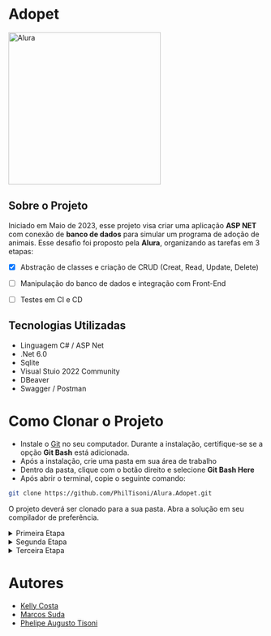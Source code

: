 # Adopet

<img style = "width: 300px" src = "https://avatars.githubusercontent.com/u/4975968?s=280&v=4" alt = "Alura"> 

## Sobre o Projeto
Iniciado em Maio de 2023, esse projeto visa criar uma aplicação **ASP NET** com conexão de **banco de dados** para simular um programa de adoção de animais. Esse desafio foi proposto pela **Alura**, organizando as tarefas em 3 etapas:

- [x] Abstração de classes e criação de CRUD (Creat, Read, Update, Delete)
- [ ] Manipulação do banco de dados e integração com Front-End
- [ ] Testes em CI e CD


## Tecnologias Utilizadas
- Linguagem C# / ASP Net
- .Net 6.0
- Sqlite
- Visual Stuio 2022 Community
- DBeaver
- Swagger / Postman

# Como Clonar o Projeto

- Instale o [Git](https://git-scm.com/downloads) no seu computador. Durante a instalação, certifique-se se a opção **Git Bash** está adicionada.
- Após a instalação, crie uma pasta em sua área de trabalho
- Dentro da pasta, clique com o botão direito e selecione **Git Bash Here**
- Após abrir o terminal, copie o seguinte comando:
   
```bash
git clone https://github.com/PhilTisoni/Alura.Adopet.git
```
O projeto deverá ser clonado para a sua pasta. Abra a solução em seu compilador de preferência.

<details><summary>Primeira Etapa</summary>

## Primeira Etapa

Após a abstração das informações contidos no Figma, elaboramos um diagrama de classes para o planejamento do projeto inicial. Realizamos a implementação da base de dados via Data Annotation para o DBeaver e desenvolvemos a API com rotas CRUD para a classe Visitante. Abaixo alguns testes via Swagger:

(Add fotos)

</details>

<details><summary>Segunda Etapa</summary>
## Segunda Etapa
Estão sendo inseridas mais entidades no modelo anterior, foram utilizadas rotas CRUD e buscas na base via parâmetros query, além de construir os relacionamentos das tabelas no banco de dados através do EntityFramework.

</details>

<details><summary>Terceira Etapa</summary>  
## Terceira Etapa
- Implementação de mais funcionalidades: paginação, autenticação; deploy da aplicação. Adição de testes de unidade e integração.

</details>


# Autores
- [Kelly Costa](https://www.linkedin.com/in/kelly-costa-5105b8241/ "Kelly Linkedin")
- [Marcos Suda](https://www.linkedin.com/in/marcossuda74/ "Marcos Linkedin")
- [Phelipe Augusto Tisoni](https://www.linkedin.com/in/phelipetisoni "Phelipe Linkedin")
